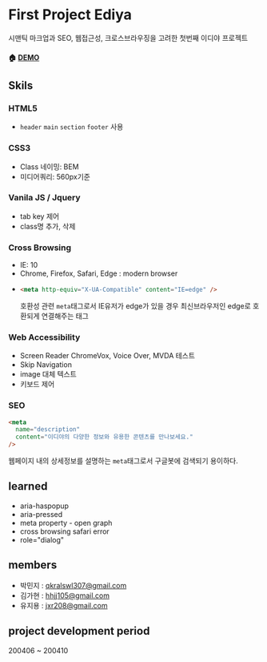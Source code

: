 # First Project Ediya

시맨틱 마크업과 SEO, 웹접근성, 크로스브라우징을 고려한 첫번째 이디야 프로젝트

#### :house: [DEMO](https://tinkerbell93.github.io/fc__teamProject01/)

## Skils

### HTML5

- `header` `main` `section` `footer` 사용

### CSS3

- Class 네이밍: BEM
- 미디어쿼리: 560px기준

### Vanila JS / Jquery

- tab key 제어
- class명 추가, 삭제

### Cross Browsing

- IE: 10
- Chrome, Firefox, Safari, Edge : modern browser
- ```html
  <meta http-equiv="X-UA-Compatible" content="IE=edge" />
  ```
  호환성 관련 `meta`태그로서 IE유저가 edge가 있을 경우 최신브라우저인 edge로 호환되게 연결해주는 태그

### Web Accessibility

- Screen Reader
  ChromeVox, Voice Over, MVDA 테스트
- Skip Navigation
- image 대체 텍스트
- 키보드 제어

### SEO

```html
<meta
  name="description"
  content="이디야의 다양한 정보와 유용한 콘텐츠를 만나보세요."
/>
```

웹페이지 내의 상세정보를 설명하는 `meta`태그로서 구글봇에 검색되기 용이하다.

## learned

- aria-haspopup
- aria-pressed
- meta property - open graph
- cross browsing safari error
- role="dialog"

## members

- 박민지 : [qkralswl307@gmail.com](mailto:qkralswl307@gmail.com)
- 김가현 : [hhjj105@gmail.com](hhjj105@gmail.com)
- 유지용 : [jxr208@gmail.com](mailto:jxr208@gmail.com)

## project development period

200406 ~ 200410
